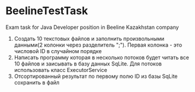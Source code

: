 # BeelineTestTask
Exam task for Java Developer position in Beeline Kazakhstan company

1. Создать 10 текстовых файлов и заполнить произвольными данными(2 колонки через разделитель ";"). Первая колонка - это числовой ID в случайном порядке 
2. Написать программу которая в несколько потоков будет читать все 10 файлов и заисывать в базу данных SqLite. Для потоков использовать класс ExecutorService 
3. Отсортированный результат по первому полю ID из базы SqLite сохранить в файл
